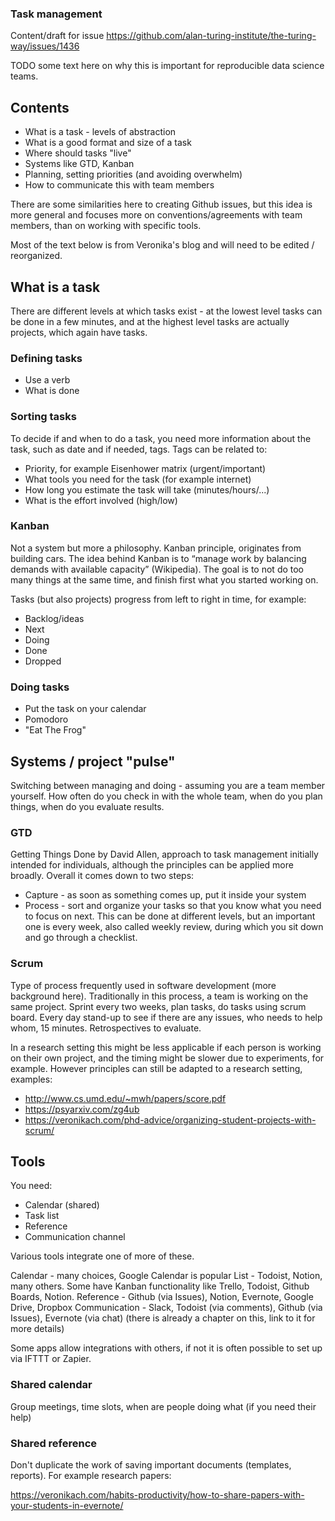 ### Task management

Content/draft for issue https://github.com/alan-turing-institute/the-turing-way/issues/1436

TODO some text here on why this is important for reproducible data science teams. 


## Contents

* What is a task - levels of abstraction
* What is a good format and size of a task
* Where should tasks "live"
* Systems like GTD, Kanban
* Planning, setting priorities (and avoiding overwhelm)
* How to communicate this with team members

There are some similarities here to creating Github issues, but this idea is more general and focuses more on conventions/agreements with team members, than on working with specific tools.

Most of the text below is from Veronika's blog and will need to be edited / reorganized.


## What is a task 

There are different levels at which tasks exist - at the lowest level tasks can be done in a few minutes, and at the highest level tasks are actually projects, which again have tasks.

### Defining tasks

* Use a verb
* What is done

### Sorting tasks 

To decide if and when to do a task, you need more information about the task, such as date and if needed, tags. Tags can be related to:

* Priority, for example Eisenhower matrix (urgent/important) 
* What tools you need for the task (for example internet) 
* How long you estimate the task will take (minutes/hours/...) 
* What is the effort involved (high/low) 

### Kanban

Not a system but more a philosophy. Kanban principle, originates from building cars. The idea behind Kanban is to “manage work by balancing demands with available capacity” (Wikipedia). The goal is to not do too many things at the same time, and finish first what you started working on. 

Tasks (but also projects) progress from left to right in time, for example: 

* Backlog/ideas
* Next
* Doing
* Done
* Dropped

### Doing tasks

* Put the task on your calendar
* Pomodoro
* "Eat The Frog"


## Systems / project "pulse"

Switching between managing and doing - assuming you are a team member yourself. How often do you check in with the whole team, when do you plan things, when do you evaluate results. 

### GTD

Getting Things Done by David Allen, approach to task management initially intended for individuals, although the principles can be applied more broadly. Overall it comes down to two steps:

* Capture - as soon as something comes up, put it inside your system 
* Process - sort and organize your tasks so that you know what you need to focus on next. This can be done at different levels, but an important one is every week, also called weekly review, during which you sit down and go through a checklist.  


### Scrum

Type of process frequently used in software development (more background here). Traditionally in this process, a team is working on the same project. Sprint every two weeks, plan tasks, do tasks using scrum board. Every day stand-up to see if there are any issues, who needs to help whom, 15 minutes. Retrospectives to evaluate. 

In a research setting this might be less applicable if each person is working on their own project, and the timing might be slower due to experiments, for example. However principles can still be adapted to a research setting, examples:  

* http://www.cs.umd.edu/~mwh/papers/score.pdf
* https://psyarxiv.com/zg4ub
* https://veronikach.com/phd-advice/organizing-student-projects-with-scrum/




## Tools 

You need:

* Calendar (shared)
* Task list
* Reference
* Communication channel

Various tools integrate one of more of these. 

Calendar - many choices, Google Calendar is popular
List - Todoist, Notion, many others. Some have Kanban functionality like Trello, Todoist, Github Boards, Notion. 
Reference - Github (via Issues), Notion, Evernote, Google Drive, Dropbox
Communication - Slack, Todoist (via comments), Github (via Issues), Evernote (via chat) (there is already a chapter on this, link to it for more details) 

Some apps allow integrations with others, if not it is often possible to set up via IFTTT or Zapier. 

### Shared calendar

Group meetings, time slots, when are people doing what (if you need their help) 

### Shared reference

Don't duplicate the work of saving important documents (templates, reports). For example research papers:

https://veronikach.com/habits-productivity/how-to-share-papers-with-your-students-in-evernote/

